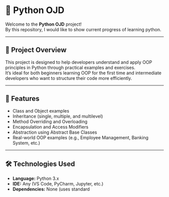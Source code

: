 # 🐍 Python OJD 

Welcome to the **Python OJD** project!  
By this repository, I would like to show current progress of learning python.

---

## 📘 Project Overview

This project is designed to help developers understand and apply OOP principles in Python through practical examples and exercises.  
It’s ideal for both beginners learning OOP for the first time and intermediate developers who want to structure their code more efficiently.

---

## 🧩 Features

- Class and Object examples  
- Inheritance (single, multiple, and multilevel)  
- Method Overriding and Overloading  
- Encapsulation and Access Modifiers  
- Abstraction using Abstract Base Classes  
- Real-world OOP examples (e.g., Employee Management, Banking System, etc.)

---

## 🛠️ Technologies Used

- **Language:** Python 3.x  
- **IDE:** Any (VS Code, PyCharm, Jupyter, etc.)  
- **Dependencies:** None (uses standard
